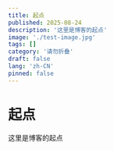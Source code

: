 ```yaml
---
title: 起点
published: 2025-08-24
description: '这里是博客的起点'
image: './test-image.jpg'
tags: []
category: '请勿折叠'
draft: false 
lang: 'zh-CN'
pinned: false
---
```


# 起点

这里是博客的起点
